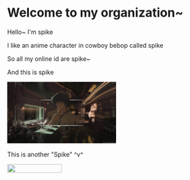 # Welcome to my organization~

Hello~ I'm spike

I like an anime character in cowboy bebop called spike

So all my  online id are spike~

And this is spike

<img src="https://github.com/gtb-2022-wang-lei/.github/blob/main/profile/resources/spike-smoke.png" width = 50% height = 50% />

This is another "Spike" ^v^

<img src="https://github.com/gtb-2022-wang-lei/.github/blob/main/profile/resources/myphoto.jpg" width = 50% height = 50% />


